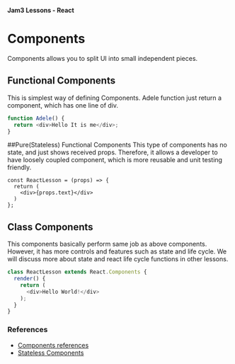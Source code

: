 **Jam3 Lessons - React**

# Components

Components allows you to split UI into small independent pieces.

## Functional Components

This is simplest way of defining Components.
Adele function just return a component, which has one line of div.

```javascript
function Adele() {
  return <div>Hello It is me</div>;
}
```


##Pure(Stateless) Functional Components
This type of components has no state, and just shows received props. Therefore, it allows a developer to have loosely coupled component, which is more reusable and unit testing friendly.

```
const ReactLesson = (props) => {
  return (
    <div>{props.text}</div>
  )
};
```

## Class Components

This components basically perform same job as above components. However, it has more controls and features such as state and life cycle. We will discuss more about state and react life cycle functions in other lessons.

```javascript
class ReactLesson extends React.Components {
  render() {
    return (
      <div>Hello World!</div>
    );
  }
}
```
### References

- [Components references](https://facebook.github.io/react/docs/components-and-props.html)
- [Stateless Components](https://medium.com/@joshblack/stateless-components-in-react-0-14-f9798f8b992d#.dkm84h7pq)
